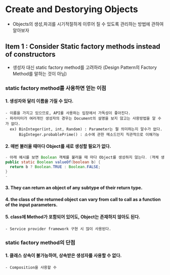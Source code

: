 
# Create and Destorying Objects
>
- Objects의 생성,파괴를 시기적절하게 이루어 질 수 있도록 관리하는 방법에 관하여 알아보자

## Item 1 : Consider Static factory methods instead of constructors
> 
- 생성자 대신 static factory method를 고려하라 (Design Pattern의 Factory Method를 말하는 것이 아님)

### static factory method를 사용하면 얻는 이점

#### 1. 생성자와 달리 이름을 가질 수 있다.
```
- 이름을 가지고 있으므로, API를 사용하는 입장에서 가독성이 좋아진다.
- 파라미터가 여러개인 생성자의 경우는 Document의 설명을 보지 않고는 사용방법을 알 수 가 없다.
  ex) BinInteger(int, int, Random) : Parameter는 뭘 의미하는지 알수가 없다.
      BigInteger.probablePrime() : 소수에 관한 메소드인지 직관적으로 이해가능
```
#### 2. 매번 불러올 때마다 Object를 새로 생성할 필요가 없다.
```java
- 아래 예시를 보면 Boolean 객체를 불러올 때 마다 Object를 생성하지 않는다. (객체 생성에 대한 비용 Save)
public static Boolean valueOf(boolean b) {
  return b ? Boolean.TRUE : Boolean.FALSE;
}
- 
```
#### 3. They can return an object of any subtype of their return type.  

#### 4. the class of the returned object can vary from call to call as a function of the input parameters.

#### 5. class에 Method가 포함되어 있어도, Object는 존재하지 않아도 된다.
```
- Service provider framework 구현 시 많이 사용된다.
```

### static factory method의 단점
#### 1. 클래스 상속이 불가능하여, 상속받은 생성자를 사용할 수 없다.
```
- Composition을 사용할 수 
```

